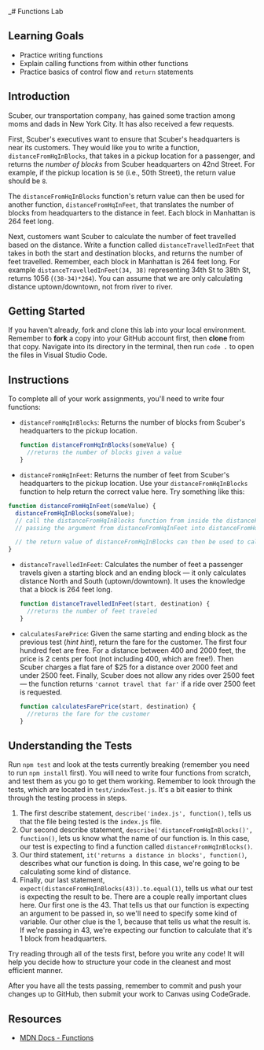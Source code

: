_# Functions Lab

## Learning Goals

- Practice writing functions
- Explain calling functions from within other functions
- Practice basics of control flow and `return` statements

## Introduction

Scuber, our transportation company, has gained some traction among moms and dads
in New York City. It has also received a few requests.

First, Scuber's executives want to ensure that Scuber's headquarters is near its
customers. They would like you to write a function, `distanceFromHqInBlocks`,
that takes in a pickup location for a passenger, and returns the _number of
blocks_ from Scuber headquarters on 42nd Street. For example, if the pickup
location is `50` (i.e., 50th Street), the return value should be `8`.

The `distanceFromHqInBlocks` function's return value can then be used for
another function, `distanceFromHqInFeet`, that translates the number of blocks
from headquarters to the distance in feet. Each block in Manhattan is 264 feet
long.

Next, customers want Scuber to calculate the number of feet travelled based on
the distance. Write a function called `distanceTravelledInFeet` that takes in
both the start and destination blocks, and returns the number of feet travelled.
Remember, each block in Manhattan is 264 feet long. For example
`distanceTravelledInFeet(34, 38)` representing 34th St to 38th St, returns 1056
(`(38-34)*264`). You can assume that we are only calculating distance
uptown/downtown, not from river to river.

## Getting Started

If you haven't already, fork and clone this lab into your local environment.
Remember to **fork** a copy into your GitHub account first, then **clone** from
that copy. Navigate into its directory in the terminal, then run `code .` to
open the files in Visual Studio Code.

## Instructions

To complete all of your work assignments, you'll need to write four functions:

- `distanceFromHqInBlocks`: Returns the number of blocks from Scuber's
  headquarters to the pickup location.

  ```js
  function distanceFromHqInBlocks(someValue) {
    //returns the number of blocks given a value
  }
  ```

- `distanceFromHqInFeet`: Returns the number of feet from Scuber's headquarters
  to the pickup location. Use your `distanceFromHqInBlocks` function to
  help return the correct value here. Try something like this:

```js
function distanceFromHqInFeet(someValue) {
  distanceFromHqInBlocks(someValue);
  // call the distanceFromHqInBlocks function from inside the distanceFromHqInFeet function,
  // passing the argument from distanceFromHqInFeet into distanceFromHqInBlocks

  // the return value of distanceFromHqInBlocks can then be used to calculate feet
}
```

- `distanceTravelledInFeet`: Calculates the number of feet a passenger travels
  given a starting block and an ending block — it only calculates distance North
  and South (uptown/downtown). It uses the knowledge that a block is 264 feet
  long.

  ```js
  function distanceTravelledInFeet(start, destination) {
    //returns the number of feet traveled
  }
  ```

- `calculatesFarePrice`: Given the same starting and ending block as the
  previous test (_hint hint_), return the fare for the customer. The first four
  hundred feet are free. For a distance between 400 and 2000 feet, the price is
  2 cents per foot (not including 400, which are free!). Then Scuber charges a
  flat fare of $25 for a distance over 2000 feet and under 2500 feet.
  Finally, Scuber does not allow any rides over 2500 feet — the function returns
  `'cannot travel that far'` if a ride over 2500 feet is requested.

  ```js
  function calculatesFarePrice(start, destination) {
    //returns the fare for the customer
  }
  ```

## Understanding the Tests

Run `npm test` and look at the tests currently breaking (remember you need to
run `npm install` first). You will need to write four functions from scratch,
and test them as you go to get them working. Remember to look through the tests,
which are located in `test/indexTest.js`. It's a bit easier to think through the
testing process in steps.

1. The first describe statement, `describe('index.js', function()`, tells us
   that the file being tested is the `index.js` file.
2. Our second describe statement,
   `describe('distanceFromHqInBlocks()', function()`, lets us know what the name
   of our function is. In this case, our test is expecting to find a function
   called `distanceFromHqInBlocks()`.
3. Our third statement, `it('returns a distance in blocks', function()`, describes
   what our function is doing. In this case, we're going to be calculating some
   kind of distance.
4. Finally, our last statement, `expect(distanceFromHqInBlocks(43)).to.equal(1)`,
   tells us what our test is expecting the result to be. There are a couple really
   important clues here. Our first one is the 43. That tells us that our function
   is expecting an argument to be passed in, so we'll need to specify some kind of
   variable. Our other clue is the 1, because that tells us what the result is. If
   we're passing in 43, we're expecting our function to calculate that it's 1 block
   from headquarters.

Try reading through all of the tests first, before you write any code! It will
help you decide how to structure your code in the cleanest and most efficient
manner.

After you have all the tests passing, remember to commit and push your changes
up to GitHub, then submit your work to Canvas using CodeGrade.

## Resources

- [MDN Docs - Functions](https://developer.mozilla.org/en-US/docs/Web/JavaScript/Guide/Functions)
